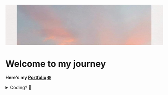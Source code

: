 [![Cover Banner](cover.png)](https://www.youtube.com/watch?v=7wtfhZwyrcc)
# Welcome to my journey

**Here's my [Portfolio](https://www.youtube.com/watch?v=qFLhGq0060w) [🌐](https://www.youtube.com/watch?v=qFLhGq0060w)**

<details>
<summary>Coding? 📍</summary>

<br>Sometimes I do **[leetcode](https://leetcode.com/peachkosee/) [📌](https://leetcode.com/peachkosee/)**, sometimes I do **[hackerrank](https://www.hackerrank.com/kosee_phot?hr_r=1) [📌](https://www.hackerrank.com/kosee_phot?hr_r=1)** <br>
> [Fun fact](https://www.youtube.com/watch?v=dQw4w9WgXcQ)
</detail>
